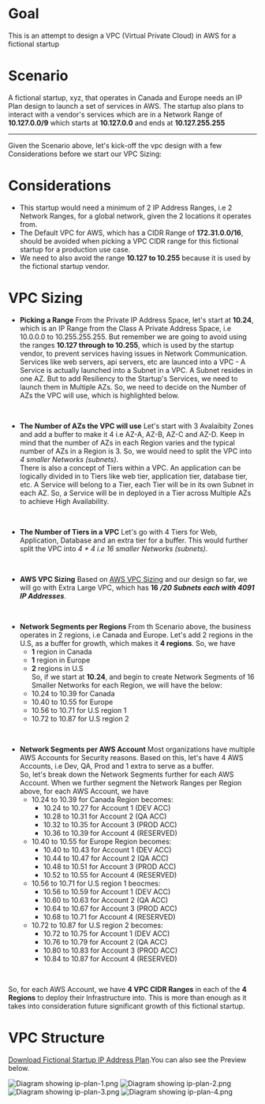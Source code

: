 # Goal
This is an attempt to design a VPC (Virtual Private Cloud) in AWS for a fictional startup 

# Scenario
A fictional startup, xyz, that operates in Canada and Europe needs an IP Plan design to launch a set of services in AWS. The startup also plans to interact with a vendor's services which are in a Network Range of **10.127.0.0/9** which starts at **10.127.0.0** and ends at **10.127.255.255**

<hr/>

Given the Scenario above, let's kick-off the vpc design with a few Considerations before we start  our VPC Sizing:

# Considerations
- This startup would need a minimum of 2 IP Address Ranges, i.e 2 Network Ranges, for a global network, given the 2 locations it operates from.
- The Default VPC for AWS, which has a CIDR Range of **172.31.0.0/16**, should be avoided when picking a VPC CIDR range for this fictional startup for a production use case.
- We need to also avoid the range **10.127 to 10.255** because it is used by the fictional startup vendor.

# VPC Sizing
- **Picking a Range**
From the Private IP Address Space, let's start at **10.24**, which is an IP Range from the Class A Private Address Space, i.e 10.0.0.0 to 10.255.255.255. 
But remember we are going to avoid using the ranges **10.127 through to 10.255**, which is used by the startup vendor, to prevent services having issues in Network Communication.<br/>
Services like web servers, api servers, etc are launced into a VPC - A Service is actually launched into a Subnet in a VPC. A Subnet resides in one AZ. But to add Resiliency to the Startup's Services, we need to launch them in Multiple AZs. So, we need to decide on the Number of AZs the VPC will use, which is highlighted below. 
<br/>

- **The Number of AZs the VPC will use** 
Let's start with 3 Avalaibity Zones and add a buffer to make it 4 i.e AZ-A, AZ-B, AZ-C and AZ-D. Keep in mind that the number of AZs in each Region varies and the typical number of AZs in a Region is 3. So, we would need to split the VPC into *4 smaller Networks (subnets)*. <br/>
There is also a concept of Tiers within a VPC. An application can be logically divided in to Tiers like web tier, application tier, database tier, etc. A Service will belong to a Tier, each Tier will be in its own Subnet in each AZ. So, a Service will be in deployed in a Tier across Multiple AZs to achieve High Availability. 
<br/>

- **The Number of Tiers in a VPC**
Let's go with 4 Tiers for Web, Application, Database and an extra tier for a buffer. This would further split the VPC into *4 * 4 i.e 16 smaller Networks (subnets)*. 
<br/>

- **AWS VPC Sizing**
Based on [AWS VPC Sizing](https://d0.awsstatic.com/aws-answers/AWS_Single_VPC_Design.pdf) and our design so far, we will go with Extra Large VPC, which has **16** **_/20 Subnets each with 4091 IP Addresses_**.
<br/>

- **Network Segments per Regions**
From th Scenario above, the business operates in 2 regions, i.e Canada and Europe. Let's add 2 regions in the U.S, as a buffer for growth, which makes it **4 regions**. So, we have
    - **1** region in Canada
    - **1** region in Europe
    - **2** regions in U.S <br/>
So, if we start at **10.24**, and begin to create Network Segments of 16 Smaller Networks for each Region, we will have the below:
     - 10.24 to 10.39 for Canada
     - 10.40 to 10.55 for Europe
     - 10.56 to 10.71 for U.S region 1
     - 10.72 to 10.87 for U.S region 2 
<br/>

- **Network Segments per AWS Account**
Most organizations have multiple AWS Accounts for Security reasons. Based on this, let's have 4 AWS Accounts, i.e Dev, QA, Prod and 1 extra to serve as a buffer. <br/> So, let's break down the Network Segments further for each AWS Account. When we further segment the Network Ranges per Region above, for each AWS Account, we have
    - 10.24 to 10.39 for Canada Region becomes:
        - 10.24 to 10.27 for Account 1 (DEV ACC)
        - 10.28 to 10.31 for Account 2 (QA ACC)
        - 10.32 to 10.35 for Account 3 (PROD ACC)
        - 10.36 to 10.39 for Account 4 (RESERVED)
    - 10.40 to 10.55 for Europe Region becomes:
        - 10.40 to 10.43 for Account 1 (DEV ACC)
        - 10.44 to 10.47 for Account 2 (QA ACC)
        - 10.48 to 10.51 for Account 3 (PROD ACC)
        - 10.52 to 10.55 for Account 4 (RESERVED)
    - 10.56 to 10.71 for U.S region 1 beocmes:
        - 10.56 to 10.59 for Account 1 (DEV ACC)
        - 10.60 to 10.63 for Account 2 (QA ACC)
        - 10.64 to 10.67 for Account 3 (PROD ACC)
        - 10.68 to 10.71 for Account 4 (RESERVED)
    - 10.72 to 10.87 for U.S region 2 becomes:
        - 10.72 to 10.75 for Account 1 (DEV ACC)
        - 10.76 to 10.79 for Account 2 (QA ACC)
        - 10.80 to 10.83 for Account 3 (PROD ACC)
        - 10.84 to 10.87 for Account 4 (RESERVED)
<br/>

So, for each AWS Account, we have **4 VPC CIDR Ranges** in each of the **4 Regions** to deploy their Infrastructure into. This is more than enough as it takes into consideration future significant growth of this fictional startup.

# VPC Structure
[Download Fictional Startup IP Address Plan](/ip-plan/fictional-startup-ip-address.pdf).You can also see the Preview below.

![Diagram showing ip-plan-1.png](ip-plan/ip-plan-1.png)
![Diagram showing ip-plan-2.png](ip-plan/ip-plan-2.png)
![Diagram showing ip-plan-3.png](ip-plan/ip-plan-3.png)
![Diagram showing ip-plan-4.png](ip-plan/ip-plan-4.png)